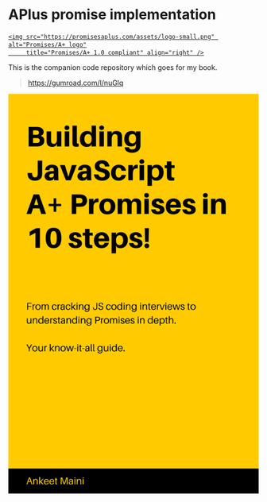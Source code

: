 # APlus promise implementation <a href="https://promisesaplus.com/">
    <img src="https://promisesaplus.com/assets/logo-small.png" alt="Promises/A+ logo"
         title="Promises/A+ 1.0 compliant" align="right" />
</a>

This is the companion code repository which goes for my book.

> https://gumroad.com/l/nuGlq

[![APlus](cover.png)](https://gumroad.com/l/nuGlq)

 